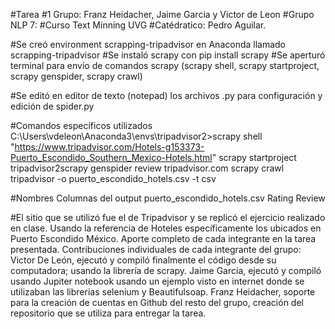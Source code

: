 
#Tarea #1 Grupo: Franz Heidacher, Jaime Garcia y Victor de Leon
#Grupo NLP 7:
#Curso Text Minning UVG
#Catédratico: Pedro Aguilar.

#Se creó environment scrapping-tripadvisor en Anaconda llamado scrapping-tripadvisor
#Se instaló scrapy con pip install scrapy
#Se aperturó terminal para envío de comandos scrapy (scrapy shell, scrapy startproject, scrapy genspider, scrapy crawl)

#Se editó en editor de texto (notepad) los archivos .py para configuración y edición de spider.py

#Comandos específicos utilizados
C:\Users\vdeleon\Anaconda3\envs\tripadvisor2>scrapy shell "https://www.tripadvisor.com/Hotels-g153373-Puerto_Escondido_Southern_Mexico-Hotels.html"
scrapy startproject tripadvisor2scrapy genspider review tripadvisor.com 
scrapy crawl tripadvisor -o puerto_escondido_hotels.csv -t csv

#Nombres Columnas del output puerto_escondido_hotels.csv
Rating
Review

#El sitio que se utilizó fue el de Tripadvisor y se replicó el ejercicio realizado en clase. Usando la referencia de Hoteles específicamente los ubicados en Puerto Escondido México. Aporte completo de cada integrante en la tarea presentada. Contribuciones individuales de cada integrante del grupo: Victor De León, ejecutó y compiló finalmente el código desde su computadora; usando la librería de scrapy. Jaime García, ejecutó y compiló usando Jupiter notebook usando un ejemplo visto en internet donde se utilizaban las librerias selenium y Beautifulsoap. Franz Heidacher, soporte para la creación de cuentas en Github del resto del grupo, creación del repositorio que se utiliza para entregar la tarea.   
